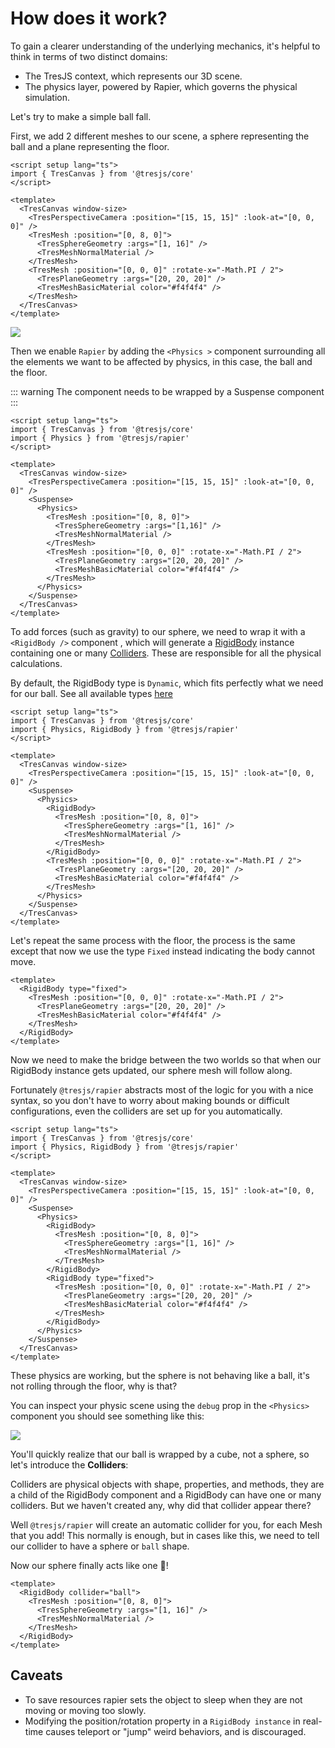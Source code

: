 # How does it work?

To gain a clearer understanding of the underlying mechanics, it's helpful to think in terms of two distinct domains:

- The TresJS context, which represents our 3D scene.
- The physics layer, powered by Rapier, which governs the physical simulation.

Let's try to make a simple ball fall.

First, we add 2 different meshes to our scene, a sphere representing the ball and a plane representing the floor.

```vue
<script setup lang="ts">
import { TresCanvas } from '@tresjs/core'
</script>

<template>
  <TresCanvas window-size>
    <TresPerspectiveCamera :position="[15, 15, 15]" :look-at="[0, 0, 0]" />
    <TresMesh :position="[0, 8, 0]">
      <TresSphereGeometry :args="[1, 16]" />
      <TresMeshNormalMaterial />
    </TresMesh>
    <TresMesh :position="[0, 0, 0]" :rotate-x="-Math.PI / 2">
      <TresPlaneGeometry :args="[20, 20, 20]" />
      <TresMeshBasicMaterial color="#f4f4f4" />
    </TresMesh>
  </TresCanvas>
</template>
```

![](/img/initial-scene.jpg)

Then we enable `Rapier` by adding the `<Physics >` component surrounding all the elements we want to be affected by physics, in this case, the ball and the floor.

::: warning
	The <Physics /> component needs to be wrapped by a Suspense component
:::

```vue{3,10,11,21,22}
<script setup lang="ts">
import { TresCanvas } from '@tresjs/core'
import { Physics } from '@tresjs/rapier'
</script>

<template>
  <TresCanvas window-size>
    <TresPerspectiveCamera :position="[15, 15, 15]" :look-at="[0, 0, 0]" />
    <Suspense>
      <Physics>
        <TresMesh :position="[0, 8, 0]">
          <TresSphereGeometry :args="[1,16]" />
          <TresMeshNormalMaterial />
        </TresMesh>
        <TresMesh :position="[0, 0, 0]" :rotate-x="-Math.PI / 2">
          <TresPlaneGeometry :args="[20, 20, 20]" />
          <TresMeshBasicMaterial color="#f4f4f4" />
        </TresMesh>
      </Physics>
    </Suspense>
  </TresCanvas>
</template>
```

To add forces (such as gravity) to our sphere, we need to wrap it with a `<RigidBody />` component , which will generate a [RigidBody](https://rapier.rs/docs/user_guides/javascript/rigid_bodies#creation-and-insertion) instance containing one or many [Colliders](https://rapier.rs/docs/user_guides/javascript/colliders). These are responsible for all the physical calculations.

By default, the RigidBody type is `Dynamic`, which fits perfectly what we need for our ball. See all available types [here](/components/rigid-body.html#types)

```vue
<script setup lang="ts">
import { TresCanvas } from '@tresjs/core'
import { Physics, RigidBody } from '@tresjs/rapier'
</script>

<template>
  <TresCanvas window-size>
    <TresPerspectiveCamera :position="[15, 15, 15]" :look-at="[0, 0, 0]" />
    <Suspense>
      <Physics>
        <RigidBody>
          <TresMesh :position="[0, 8, 0]">
            <TresSphereGeometry :args="[1, 16]" />
            <TresMeshNormalMaterial />
          </TresMesh>
        </RigidBody>
        <TresMesh :position="[0, 0, 0]" :rotate-x="-Math.PI / 2">
          <TresPlaneGeometry :args="[20, 20, 20]" />
          <TresMeshBasicMaterial color="#f4f4f4" />
        </TresMesh>
      </Physics>
    </Suspense>
  </TresCanvas>
</template>
```

Let's repeat the same process with the floor, the process is the same except that now we use the type `Fixed` instead indicating the body cannot move.

```vue
<template>
  <RigidBody type="fixed">
    <TresMesh :position="[0, 0, 0]" :rotate-x="-Math.PI / 2">
      <TresPlaneGeometry :args="[20, 20, 20]" />
      <TresMeshBasicMaterial color="#f4f4f4" />
    </TresMesh>
  </RigidBody>
</template>
```

Now we need to make the bridge between the two worlds so that when our RigidBody instance gets updated, our sphere mesh will follow along.

Fortunately `@tresjs/rapier` abstracts most of the logic for you with a nice syntax, so you don't have to worry about making bounds or difficult configurations, even the colliders are set up for you automatically.

```vue
<script setup lang="ts">
import { TresCanvas } from '@tresjs/core'
import { Physics, RigidBody } from '@tresjs/rapier'
</script>

<template>
  <TresCanvas window-size>
    <TresPerspectiveCamera :position="[15, 15, 15]" :look-at="[0, 0, 0]" />
    <Suspense>
      <Physics>
        <RigidBody>
          <TresMesh :position="[0, 8, 0]">
            <TresSphereGeometry :args="[1, 16]" />
            <TresMeshNormalMaterial />
          </TresMesh>
        </RigidBody>
        <RigidBody type="fixed">
          <TresMesh :position="[0, 0, 0]" :rotate-x="-Math.PI / 2">
            <TresPlaneGeometry :args="[20, 20, 20]" />
            <TresMeshBasicMaterial color="#f4f4f4" />
          </TresMesh>
        </RigidBody>
      </Physics>
    </Suspense>
  </TresCanvas>
</template>
```

<DocsDemo>
  <IntroDemo />
</DocsDemo>

These physics are working, but the sphere is not behaving like a ball, it's not rolling through the floor, why is that?

You can inspect your physic scene using the `debug` prop in the `<Physics>` component you should see something like this:

![](/img/cuboid.jpg)

You'll quickly realize that our ball is wrapped by a cube, not a sphere, so let's introduce the **Colliders**:

Colliders are physical objects with shape, properties, and methods, they are a child of the RigidBody component and a RigidBody can have one or many colliders. But we haven't created any, why did that collider appear there?

Well `@tresjs/rapier` will create an automatic collider for you, for each Mesh that you add! This normally is enough, but in cases like this, we need to tell our collider to have a sphere or `ball` shape.

Now our sphere finally acts like one 🏀!

```vue
<template>
  <RigidBody collider="ball">
    <TresMesh :position="[0, 8, 0]">
      <TresSphereGeometry :args="[1, 16]" />
      <TresMeshNormalMaterial />
    </TresMesh>
  </RigidBody>
</template>
```

## Caveats

- To save resources rapier sets the object to sleep when they are not moving or moving too slowly.
- Modifying the position/rotation property in a `RigidBody instance` in real-time causes teleport or "jump" weird behaviors, and is discouraged.
